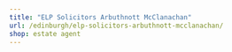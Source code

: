 ```yaml
---
title: "ELP Solicitors Arbuthnott McClanachan"
url: /edinburgh/elp-solicitors-arbuthnott-mcclanachan/
shop: estate agent
---
```

